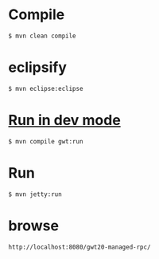 
Compile
=======

`$ mvn clean compile`

eclipsify 
=========

`$ mvn eclipse:eclipse`


[Run in dev mode](http://stackoverflow.com/a/3599131/432903)
===============

`$ mvn compile gwt:run`

Run 
===
`$ mvn jetty:run`

browse
======

`http://localhost:8080/gwt20-managed-rpc/`
